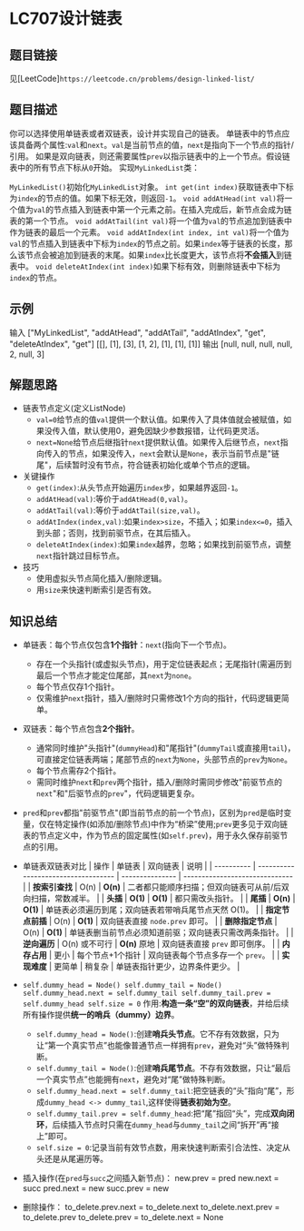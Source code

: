# LC707设计链表

## 题目链接
见[LeetCode]`https://leetcode.cn/problems/design-linked-list/`

## 题目描述
你可以选择使用单链表或者双链表，设计并实现自己的链表。
单链表中的节点应该具备两个属性:`val`和`next`。`val`是当前节点的值，`next`是指向下一个节点的指针/引用。
如果是双向链表，则还需要属性`prev`以指示链表中的上一个节点。假设链表中的所有节点下标从`0`开始。
实现`MyLinkedList`类：

`MyLinkedList()`初始化`MyLinkedList`对象。
`int get(int index)`获取链表中下标为`index`的节点的值。如果下标无效，则返回`-1`。
`void addAtHead(int val)`将一个值为`val`的节点插入到链表中第一个元素之前。在插入完成后，新节点会成为链表的第一个节点。
`void addAtTail(int val)`将一个值为`val`的节点追加到链表中作为链表的最后一个元素。
`void addAtIndex(int index, int val)`将一个值为`val`的节点插入到链表中下标为`index`的节点之前。如果`index`等于链表的长度，那么该节点会被追加到链表的末尾。如果`index`比长度更大，该节点将**不会插入**到链表中。
`void deleteAtIndex(int index)`如果下标有效，则删除链表中下标为`index`的节点。

## 示例
输入
["MyLinkedList", "addAtHead", "addAtTail", "addAtIndex", "get", "deleteAtIndex", "get"]
[[], [1], [3], [1, 2], [1], [1], [1]]
输出
[null, null, null, null, 2, null, 3]

## 解题思路
 - 链表节点定义(定义ListNode)
    - `val=0`给节点的值`val`提供一个默认值。如果传入了具体值就会被赋值，如果没传入值，默认使用0，避免因缺少参数报错，让代码更灵活。
    - `next=None`给节点后继指针`next`提供默认值。如果传入后继节点，`next`指向传入的节点，如果没传入，`next`会默认是`None`，表示当前节点是"链尾"，后续暂时没有节点，符合链表初始化或单个节点的逻辑。
 - 关键操作
    - `get(index)`:从头节点开始遍历`index`步，如果越界返回`-1`。
    - `addAtHead(val)`:等价于`addAtHead(0,val)`。
    - `addAtTail(val)`:等价于`addAtTail(size,val)`。
    - `addAtIndex(index,val)`:如果`index>size`，不插入；如果`index<=0`，插入到头部；否则，找到前驱节点，在其后插入。
    - `deleteAtIndex(index)`:如果`index`越界，忽略；如果找到前驱节点，调整`next`指针跳过目标节点。
 - 技巧
    - 使用虚拟头节点简化插入/删除逻辑。
    - 用`size`来快速判断索引是否有效。

## 知识总结
 - 单链表：每个节点仅包含**1个指针**：`next`(指向下一个节点)。
    - 存在一个头指针(或虚拟头节点)，用于定位链表起点；无尾指针(需遍历到最后一个节点才能定位尾部，其`next`为`none`。
    - 每个节点仅存1个指针。
    - 仅需维护`next`指针，插入/删除时只需修改1个方向的指针，代码逻辑更简单。
 - 双链表：每个节点包含**2个指针**。
    - 通常同时维护"头指针"(`dummyHead`)和"尾指针"(`dummyTail`或直接用`tail`)，可直接定位链表两端；尾部节点的`next`为`None`，头部节点的`prev`为`None`。
    - 每个节点需存2个指针。
    - 需同时维护`next`和`prev`两个指针，插入/删除时需同步修改"前驱节点的`next`"和"后驱节点的`prev`"，代码逻辑更复杂。
 - `pred`和`prev`都指"前驱节点"(即当前节点的前一个节点)，区别为`pred`是临时变量，仅在特定操作(如添加/删除节点)中作为“桥梁”使用;`prev`更多见于双向链表的节点定义中，作为节点的固定属性(如`self.prev`)，用于永久保存前驱节点的引用。
 - 单链表双链表对比
   | 操作         | 单链表                         | 双向链表    | 说明                             |
   | ---------- | ----------------------------------- | --------------- | ------------------------------ |
   | **按索引查找**  | O(n)                                | **O(n)**        | 二者都只能顺序扫描；但双向链表可从前/后双向扫描，常数减半。 |
   | **头插**     | **O(1)**                            | **O(1)**        | 都只需改头指针。                       |
   | **尾插**     | **O(n)**                            | **O(1)**        | 单链表必须遍历到尾；双向链表若带哨兵尾节点天然 O(1)。  |
   | **指定节点前插** | O(n)                          | **O(1)** | 双向链表直接 `node.prev` 即可。         |
   | **删除指定节点** | O(n)                          | **O(1)** | 单链表删当前节点必须知道前驱；双向链表只需改两条指针。    |
   | **逆向遍历**   | O(n) 或不可行                    | **O(n)** 原地     | 双向链表直接 `prev` 即可倒序。            |
   | **内存占用**   | 更小                              | 每个节点+1个指针     | 双向链表每个节点多存一个 `prev`。           |
   | **实现难度**   | 更简单                             | 稍复杂             | 单链表指针更少，边界条件更少。                |

 - `self.dummy_head = Node()
   self.dummy_tail = Node()
   self.dummy_head.next = self.dummy_tail
   self.dummy_tail.prev = self.dummy_head
   self.size = 0`
   作用:**构造一条“空”的双向链表**，并给后续所有操作提供**统一的哨兵（dummy）边界**。
    - `self.dummy_head = Node()`:创建**哨兵头节点**。它不存有效数据，只为让“第一个真实节点”也能像普通节点一样拥有`prev`，避免对“头”做特殊判断。
    - `self.dummy_tail = Node()`:创建**哨兵尾节点**。不存有效数据，只让“最后一个真实节点”也能拥有`next`，避免对“尾”做特殊判断。
    - `self.dummy_head.next = self.dummy_tail`:把空链表的“头”指向“尾”，形成`dummy_head <-> dummy_tail`,这样使得**链表初始为空**。
    - `self.dummy_tail.prev = self.dummy_head`:把“尾”指回“头”，完成**双向闭环**，后续插入节点时只需在`dummy_head`与`dummy_tail`之间“拆开”再“接上”即可。
    - `self.size = 0`:记录当前有效节点数，用来快速判断索引合法性、决定从头还是从尾遍历等。
 - 插入操作(在`pred`与`succ`之间插入新节点)：
   new.prev = pred
   new.next = succ
   pred.next = new
   succ.prev = new
 - 删除操作：
   to_delete.prev.next = to_delete.next
   to_delete.next.prev = to_delete.prev
   to_delete.prev = to_delete.next = None
